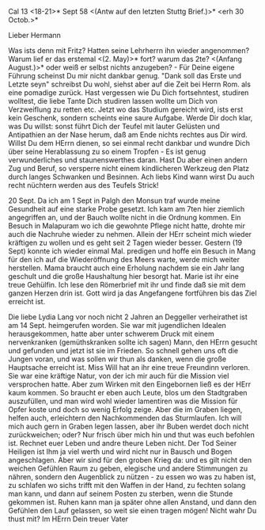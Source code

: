  Cal 13 <18-21>* Sept 58
 <(Antw auf den letzten Stuttg Brief.)>* <erh 30 Octob.>*

Lieber Hermann

Was ists denn mit Fritz? Hatten seine Lehrherrn ihn wieder angenommen? Warum lief er das erstemal <(2. May)>* fort? warum das 2te? <(Anfang August.)>* oder weiß er selbst nichts anzugeben? - Für Deine eigene Führung scheinst Du mir nicht dankbar genug. "Dank soll das Erste und Letzte seyn" schreibst Du wohl, siehst aber auf die Zeit bei Herrn Rom. als eine pomadige zurück. Hast vergessen wie Du Dich fortsehntest, studiren wolltest, die liebe Tante Dich studiren lassen wollte um Dich von Verzweiflung zu retten etc. Jetzt wo das Studium gereicht wird, ists erst kein Geschenk, sondern scheints eine saure Aufgabe. Werde Dir doch klar, was Du willst: sonst führt Dich der Teufel mit lauter Gelüsten und Antipathien an der Nase herum, daß am Ende nichts rechtes aus Dir wird. Willst Du dem HErrn dienen, so sei einmal recht dankbar und wundre Dich über seine Herablassung zu so einem Tropfen - Es ist genug verwunderliches und staunenswerthes daran. Hast Du aber einen andern Zug und Beruf, so versperre nicht einem kindlicheren Werkzeug den Platz durch langes Schwanken und Besinnen. Ach liebs Kind wann wirst Du auch recht nüchtern werden aus des Teufels Strick!

 20 Sept.
Da ich am 1 Sept in Palgh den Monsun traf wurde meine Gesundheit auf eine starke Probe gesetzt. Ich kam am 7ten hier ziemlich angegriffen an, und der Bauch wollte nicht in die Ordnung kommen. Ein Besuch in Malapuram wo ich die gewohnte Pflege nicht hatte, drohte mir auch die Nachruhe wieder zu nehmen. Allein der HErr scheint mich wieder kräftigen zu wollen und es geht seit 2 Tagen wieder besser. Gestern (19 Sept) konnte ich wieder einmal Mal. predigen und hoffe ein Besuch in Mang für den ich auf die Wiederöffnung des Meers warte, werde mich weiter herstellen. Mama braucht auch eine Erholung nachdem sie ein Jahr lang geschult und die große Haushaltung hier besorgt hat. Marie ist ihr eine treue Gehülfin. Ich lese den Römerbrief mit ihr und finde daß sie mit dem ganzen Herzen drin ist. Gott wird ja das Angefangene fortführen bis das Ziel erreicht ist.

Die liebe Lydia Lang vor noch nicht 2 Jahren an Deggeller verheirathet ist am 14 Sept. heimgerufen worden. Sie war mit jugendlichen Idealen herausgekommen, hatte aber unter schwerem Druck mit einem nervenkranken (gemüthskranken sollte ich sagen) Mann, den HErrn gesucht und gefunden und jetzt ist sie im Frieden. So schnell gehen uns oft die Jungen voran, und was sollen wir thun als danken, wenn die große Hauptsache erreicht ist. Miss Will hat an ihr eine treue Freundinn verloren. Sie war eine kräftige Natur, von der ich mir auch für die Mission viel versprochen hatte. Aber zum Wirken mit den Eingebornen ließ es der HErr kaum kommen. So braucht er eben auch Leute, blos um den Stadtgraben auszufüllen, und man wird wohl wieder lamentiren was die Mission für Opfer koste und doch so wenig Erfolg zeige. Aber die im Graben liegen, helfen auch, erleichtern den Nachkommenden das Sturmlaufen. Ich will mich auch gern in Graben legen lassen, aber ihr Buben werdet doch nicht zurückweichen; oder? Nur frisch über mich hin und thut was euch befohlen ist. Rechnet euer Leben und andre theure Leben nicht. Der Tod Seiner Heiligen ist Ihm ja viel werth und wird nicht nur in Bausch und Bogen angeschlagen. Aber wir sind für den groben Krieg da: und es gilt nicht den weichen Gefühlen Raum zu geben, elegische und andere Stimmungen zu nähren, sondern den Augenblick zu nützen - zu essen wo was zu haben ist, zu schlafen wo sichs trifft mit den Waffen in der Hand, zu fechten solang man kann, und dann auf seinem Posten zu sterben, wenn die Stunde gekommen ist. Ruhen kann man ja später ohne allen Anstand, und dann den Gefühlen den Lauf gelassen, so weit sie einen tragen mögen! Nicht wahr Du thust mit?  Im HErrn Dein treuer Vater

